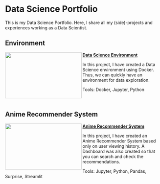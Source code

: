 # Data Science Portfolio

This is my Data Science Portfolio. Here, I share all my (side)-projects and experiences working as a Data Scientist.

## Environment

<img align="left" width="250" height="150" src="https://www.thersa.org/globalassets/images/blogs/2017/12/tech-environment-600-400.png"> **[Data Science Environment](https://github.com/soutogustavo/Data-Science-Projects/tree/main/data-science_docker-env)**

In this project, I have created a Data Science environment using Docker. Thus, we can quickly have an environment for data exploration.

Tools: Docker, Jupyter, Python

<br>

## Anime Recommender System

<img align="left" width="250" height="150" src="https://cdn.idntimes.com/content-images/duniaku/post/20230110/trigun-anime-b68201a19d135e4e9ef89f4d594bd04c.jpg"> **[Anime Recommender System]([https://github.com/soutogustavo/Data-Science-Projects/tree/main/data-science_docker-env](https://github.com/soutogustavo/Data-Science-Projects/tree/main/anime-recommendation))**

In this project, I have created an Anime Recommender System based only on user viewing history. A Dashboard was also created so that you can search and check the recommendations.

Tools: Jupyter, Python, Pandas, Surprise, Streamlit